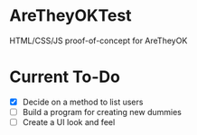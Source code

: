 # AreTheyOKTest
HTML/CSS/JS proof-of-concept for AreTheyOK

# Current To-Do

- [x] Decide on a method to list users
- [ ] Build a program for creating new dummies
- [ ] Create a UI look and feel
